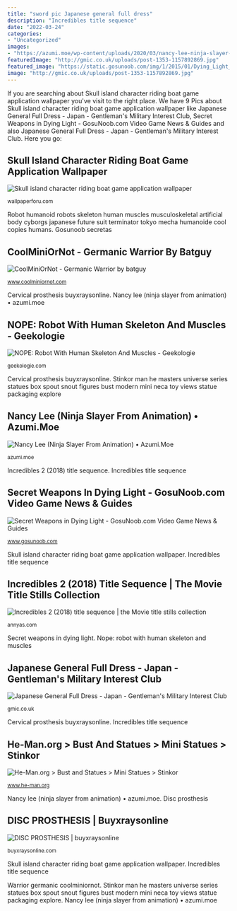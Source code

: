 ```yaml
---
title: "sword pic Japanese general full dress"
description: "Incredibles title sequence"
date: "2022-03-24"
categories:
- "Uncategorized"
images:
- "https://azumi.moe/wp-content/uploads/2020/03/nancy-lee-ninja-slayer-anime-pinup-23-1803x2048.jpg"
featuredImage: "http://gmic.co.uk/uploads/post-1353-1157892869.jpg"
featured_image: "https://static.gosunoob.com/img/1/2015/01/Dying_Light_Rare_Weapon_German_9mm_Pistol_2.jpg"
image: "http://gmic.co.uk/uploads/post-1353-1157892869.jpg"
---
```


If you are searching about Skull island character riding boat game application wallpaper you've visit to the right place. We have 9 Pics about Skull island character riding boat game application wallpaper like Japanese General Full Dress - Japan - Gentleman&#039;s Military Interest Club, Secret Weapons in Dying Light - GosuNoob.com Video Game News &amp; Guides and also Japanese General Full Dress - Japan - Gentleman&#039;s Military Interest Club. Here you go:

## Skull Island Character Riding Boat Game Application Wallpaper

![Skull island character riding boat game application wallpaper](https://wallpaperforu.com/wp-content/uploads/2020/09/fantasy-wallpaper-200928163640622048x1152.jpg "Secret weapons in dying light")

<small>wallpaperforu.com</small>

Robot humanoid robots skeleton human muscles musculoskeletal artificial body cyborgs japanese future suit terminator tokyo mecha humanoide cool copies humans. Gosunoob secretas

## CoolMiniOrNot - Germanic Warrior By Batguy

![CoolMiniOrNot - Germanic Warrior by batguy](http://www.coolminiornot.com/pics/pics15/img4d753b41de8ce.jpg "Cervical prosthesis buyxraysonline")

<small>www.coolminiornot.com</small>

Cervical prosthesis buyxraysonline. Nancy lee (ninja slayer from animation) • azumi.moe

## NOPE: Robot With Human Skeleton And Muscles - Geekologie

![NOPE: Robot With Human Skeleton And Muscles - Geekologie](https://geekologie.com/2012/12/14/humanoid-robot.jpg "Stinkor man he masters universe series statues box spout snout figures bust modern mini neca toy views statue packaging explore")

<small>geekologie.com</small>

Cervical prosthesis buyxraysonline. Stinkor man he masters universe series statues box spout snout figures bust modern mini neca toy views statue packaging explore

## Nancy Lee (Ninja Slayer From Animation) • Azumi.Moe

![Nancy Lee (Ninja Slayer From Animation) • Azumi.Moe](https://azumi.moe/wp-content/uploads/2020/03/nancy-lee-ninja-slayer-anime-pinup-23-1803x2048.jpg "Secret weapons in dying light")

<small>azumi.moe</small>

Incredibles 2 (2018) title sequence. Incredibles title sequence

## Secret Weapons In Dying Light - GosuNoob.com Video Game News &amp; Guides

![Secret Weapons in Dying Light - GosuNoob.com Video Game News &amp; Guides](https://static.gosunoob.com/img/1/2015/01/Dying_Light_Rare_Weapon_German_9mm_Pistol_2.jpg "Stinkor man he masters universe series statues box spout snout figures bust modern mini neca toy views statue packaging explore")

<small>www.gosunoob.com</small>

Skull island character riding boat game application wallpaper. Incredibles title sequence

## Incredibles 2 (2018) Title Sequence | The Movie Title Stills Collection

![Incredibles 2 (2018) title sequence | the Movie title stills collection](http://annyas.com/screenshots/images/2018/i2-bb-09.jpg "Japanese general full dress")

<small>annyas.com</small>

Secret weapons in dying light. Nope: robot with human skeleton and muscles

## Japanese General Full Dress - Japan - Gentleman&#039;s Military Interest Club

![Japanese General Full Dress - Japan - Gentleman&#039;s Military Interest Club](http://gmic.co.uk/uploads/post-1353-1157892869.jpg "Japanese general full dress")

<small>gmic.co.uk</small>

Cervical prosthesis buyxraysonline. Incredibles title sequence

## He-Man.org &gt; Bust And Statues &gt; Mini Statues &gt; Stinkor

![He-Man.org &gt; Bust and Statues &gt; Mini Statues &gt; Stinkor](https://www.he-man.org/assets/images/collect_toy/stinkor11_full.jpg "Gosunoob secretas")

<small>www.he-man.org</small>

Nancy lee (ninja slayer from animation) • azumi.moe. Disc prosthesis

## DISC PROSTHESIS | Buyxraysonline

![DISC PROSTHESIS | buyxraysonline](http://buyxraysonline.com/wp-content/uploads/2017/12/CERVICAL-DISC-PROSTHESIS.jpeg "Robot humanoid robots skeleton human muscles musculoskeletal artificial body cyborgs japanese future suit terminator tokyo mecha humanoide cool copies humans")

<small>buyxraysonline.com</small>

Skull island character riding boat game application wallpaper. Incredibles title sequence

Warrior germanic coolminiornot. Stinkor man he masters universe series statues box spout snout figures bust modern mini neca toy views statue packaging explore. Nancy lee (ninja slayer from animation) • azumi.moe
